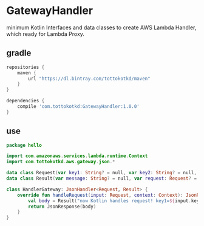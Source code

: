 # GatewayHandler

minimum Kotlin Interfaces and data classes to create AWS Lambda Handler, which ready for Lambda Proxy.

## gradle

```gradle
repositories {
    maven {
        url "https://dl.bintray.com/tottokotkd/maven"
    }
}

dependencies {
    compile 'com.tottokotkd:GatewayHandler:1.0.0'
}
```

## use

```kotlin
package hello

import com.amazonaws.services.lambda.runtime.Context
import com.tottokotkd.aws.gateway.json.*

data class Request(var key1: String? = null, var key2: String? = null, var key3: String? = null)
data class Result(var message: String? = null, var request: Request? = null)

class HandlerGateway: JsonHandler<Request, Result> {
    override fun handleRequest(input: Request, context: Context): JsonResponse<Result> {
        val body = Result("now Kotlin handles request! key1=${input.key1}, key2=${input.key2}, key3=${input.key3}", input);
        return JsonResponse(body)
    }
}
```

